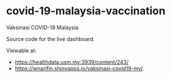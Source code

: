 # covid-19-malaysia-vaccination
Vaksinasi COVID-19 Malaysia

Source code for the live dashboard.

Viewable at:
- https://healthdata.usm.my:3939/content/243/
- https://wnarifin.shinyapps.io/vaksinasi-covid19-my/.
